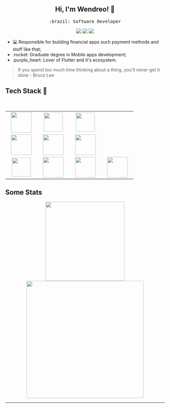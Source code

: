 <h2 align="center"> Hi, I'm Wendreo! 👋 <br/> </h2> 

<p align="center"> <samp>:brazil: Software Developer</p>
  
<p align="center">
<a href="https://www.linkedin.com/in/wendreof/"><img src="https://img.shields.io/badge/linkedin-%230077B5.svg?&style=for-the-badge&logo=linkedin&logoColor=white"/></a>
<a href="https://instagram.com/wendreof"><img src="https://img.shields.io/badge/instagram-%23E4405F.svg?&style=for-the-badge&logo=instagram&logoColor=white"/></a>
<a href="https://www.twitch.tv/wendreof"/><img src="https://img.shields.io/badge/Twitch-9146FF?style=for-the-badge&logo=twitch&logoColor=white"/></a>

<ul>
  <li>💻 Responsible for building financial apps such payment methods and stuff like that;</li>
  <li>:rocket: Graduate degree in Mobile apps development;</li>
  <li>:purple_heart: Lover of Flutter and it's ecosystem.</li>
</ul>

> If you spend too much time thinking about a thing, you'll never get it done - Bruce Lee
  
## Tech Stack :wrench:
<br>
<table>
<tbody>
  
<tr>
  <td align="center" width="20%">
  <span><b><center></center></b></span> 
  <img height=65px src="https://upload.wikimedia.org/wikipedia/commons/0/0d/C_Sharp_wordmark.svg"> 

  </td>

  <td align="center" width="20%">
  <span><b><center></center></b></span> 
  <img height=60px src="https://img.icons8.com/color/2x/flutter.png"> 
  </td>

   <td align="center" width="20%">
  <span><b><center></center></b></span> 
  <img height=60px src="https://upload.wikimedia.org/wikipedia/commons/4/40/VB.NET_Logo.svg"> 
  </td>
  
<tr>
  <td align="center" width="20%">
  <span><b><center></center></b></span> 
  <img height=65px src="https://upload.wikimedia.org/wikipedia/commons/f/fc/Android_logo_%282014-2019%29.png"> 
  </td>

  <td align="center" width="20%">
  <span><b><center></center></b></span> 
  <img height=65px src="https://firebirdsql.org/file/about/ds-firebird-logo-1000.png"> 
  </td>

  <td align="center" width="20%">
  <span><b><center></center></b></span> 
  <img height=65px src="https://www.freeiconspng.com/uploads/sql-server-icon-8.png"> 
  </td> 

<tr>
  <td align="center" width="20%">
  <span><b><center></center></b></span> 
  <img height=60px src="https://img.icons8.com/color/48/000000/kotlin.png"> 
  </td>
 
  <td align="center" width="20%">
  <span><b><center></center></b></span> 
  <img height=65px src="https://img.icons8.com/color/48/000000/git.png"> 
  </td>

  <td align="center" width="20%">
  <span><b><center></center></b></span> 
  <img height=65px src="https://img.icons8.com/fluent/48/000000/console.png"> 
  </td>

   <td align="center" width="20%">
  <span><b><center></center></b></span> 
  <img height=65px src="https://img.icons8.com/color/96/000000/linux.png"> 
  </td> 
</tr>

</tbody>
</table>


## Some Stats
<p align = "center"   width="150%">
 <img height=250px src  = "https://wakatime.com/share/@wendreof/01827b46-e8e2-4410-9e17-1039b0931617.svg">

 <img height=370px src  = "https://wakatime.com/share/@wendreof/a169d910-f877-40e5-8fc5-61afedf88274.svg">
</p>

____


<!--

<p align = "center">
  <img src = "https://github-readme-stats.vercel.app/api?username=wendreof&show_icons=true&theme=dracula&line_height=27">
</p>
**wendreof/wendreof** is a ✨ _special_ ✨ repository because its `README.md` (this file) appears on your GitHub profile.

Here are some ideas to get you started:

- 🔭 I’m currently working on Credisan
- 🌱 I’m currently learning Flutter
- 👯 I’m looking to collaborate on 
- 🤔 I’m looking for help with ...
- 💬 Ask me about ...
- 📫 How to reach me: ...
- 😄 Pronouns: ...
- ⚡ Fun fact: ...
-->
